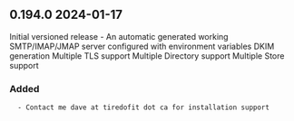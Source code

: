 ## 0.194.0 2024-01-17 <dave at tiredofit dot ca>

Initial versioned release - An automatic generated working SMTP/IMAP/JMAP server configured with environment variables
DKIM generation
Multiple TLS support
Multiple Directory support
Multiple Store support

   ### Added
      - Contact me dave at tiredofit dot ca for installation support


